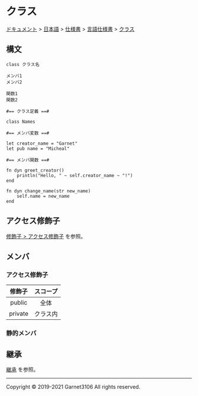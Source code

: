 # クラス

[ドキュメント](../../../../index.md) > [日本語](../../../index.md) > [仕様書](../../index.md) > [言語仕様書](../index.md) > [クラス](./index.md)

## 構文

```
class クラス名

メンバ1
メンバ2

関数1
関数2
```

```
#== クラス定義 ==#

class Names

#== メンバ変数 ==#

let creator_name = "Garnet"
let pub name = "Micheal"

#== メンバ関数 ==#

fn dyn greet_creator()
    println("Hello, " ~ self.creator_name ~ "!")
end

fn dyn change_name(str new_name)
    self.name = new_name
end
```

## アクセス修飾子

[修飾子 > アクセス修飾子](../modifier/index.md#アクセス修飾子) を参照。

## メンバ

### アクセス修飾子

|修飾子|スコープ|
|:-:|:-:|
|public|全体|
|private|クラス内|

### 静的メンバ

## 継承

[継承](./inheritance/index.md) を参照。

---

Copyright © 2019-2021 Garnet3106 All rights reserved.
